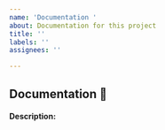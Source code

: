 ```yaml
---
name: 'Documentation '
about: Documentation for this project
title: ''
labels: ''
assignees: ''

---
```


## Documentation 📝

#### Description:

<!-- Briefly describe the documentation you want to add. -->
